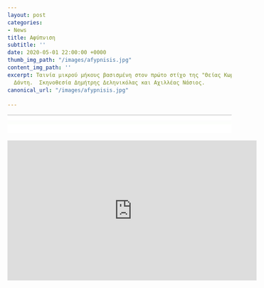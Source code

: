 ```yaml
---
layout: post
categories:
- News
title: Αφύπνιση
subtitle: ''
date: 2020-05-01 22:00:00 +0000
thumb_img_path: "/images/afypnisis.jpg"
content_img_path: ''
excerpt: Ταινία μικρού μήκους βασισμένη στον πρώτο στίχο της "Θείας Κωμωδίας" του
  Δάντη.  Σκηνοθεσία Δημήτρης Δεληνικόλας και Αχιλλέας Νάσιος.
canonical_url: "/images/afypnisis.jpg"

---
```

![](/images/bwok-2.jpg)

<iframe width="560" height="315" src="https://www.youtube.com/embed/8TUqyaBoC9w" frameborder="0" allow="accelerometer; autoplay; encrypted-media; gyroscope; picture-in-picture" allowfullscreen></iframe>